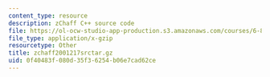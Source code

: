 ```yaml
---
content_type: resource
description: zChaff C++ source code
file: https://ol-ocw-studio-app-production.s3.amazonaws.com/courses/6-825-techniques-in-artificial-intelligence-sma-5504-fall-2002/0f40483f080d35f36254b06e7cad62ce_zchaff2001217srctar.gz
file_type: application/x-gzip
resourcetype: Other
title: zchaff2001217srctar.gz
uid: 0f40483f-080d-35f3-6254-b06e7cad62ce
---
```

